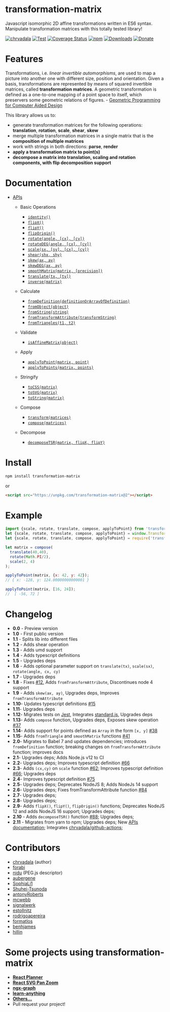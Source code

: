 # transformation-matrix
Javascript isomorphic 2D affine transformations written in ES6 syntax. Manipulate transformation matrices with this totally tested library!

[![chrvadala](https://img.shields.io/badge/website-chrvadala-orange.svg)](https://chrvadala.github.io)
[![Test](https://github.com/chrvadala/transformation-matrix/workflows/Test/badge.svg)](https://github.com/chrvadala/transformation-matrix/actions)
[![Coverage Status](https://coveralls.io/repos/github/chrvadala/transformation-matrix/badge.svg?branch=master)](https://coveralls.io/github/chrvadala/transformation-matrix?branch=master)
[![npm](https://img.shields.io/npm/v/transformation-matrix.svg?maxAge=2592000?style=plastic)](https://www.npmjs.com/package/transformation-matrix)
[![Downloads](https://img.shields.io/npm/dm/transformation-matrix.svg)](https://www.npmjs.com/package/transformation-matrix)
[![Donate](https://img.shields.io/badge/donate-PayPal-green.svg)](https://www.paypal.me/chrvadala/25)

# Features 
Transformations, i.e. *linear invertible automorphisms*, are used to map a picture into another one with different size, position and orientation. Given a basis, transformations are represented by means of squared invertible matrices, called **transformation matrices**.
A geometric transformation is defined as a one-to-one mapping of a point space to itself, which preservers some geometric relations of figures. - [Geometric Programming for Computer Aided Design](https://books.google.it/books?vid=ISBN9780471899426)

This library allows us to:
- generate transformation matrices for the following operations: **translation**, **rotation**, **scale**, **shear**, **skew**
- merge multiple transformation matrices in a single matrix that is the **composition of multiple matrices**
- work with strings in both directions: **parse**, **render**
- **apply a transformation matrix to point(s)**
- **decompose a matrix into translation, scaling and rotation components, with flip decomposition support**

# Documentation
- [APIs](https://github.com/chrvadala/transformation-matrix/blob/main/docs/api.md)
  - Basic Operations
    - [`identity()`](https://github.com/chrvadala/transformation-matrix/blob/main/docs/api.md#identity)
    - [`flipX()`](https://github.com/chrvadala/transformation-matrix/blob/main/docs/api.md#flipX)
    - [`flipY()`](https://github.com/chrvadala/transformation-matrix/blob/main/docs/api.md#flipY)
    - [`flipOrigin()`](https://github.com/chrvadala/transformation-matrix/blob/main/docs/api.md#flipOrigin)
    - [`rotate(angle, [cx], [cy])`](https://github.com/chrvadala/transformation-matrix/blob/main/docs/api.md#rotate)
    - [`rotateDEG(angle, [cx], [cy])`](https://github.com/chrvadala/transformation-matrix/blob/main/docs/api.md#rotateDEG)
    - [`scale(sx, [sy], [cx], [cy])`](https://github.com/chrvadala/transformation-matrix/blob/main/docs/api.md#scale)
    - [`shear(shx, shy)`](https://github.com/chrvadala/transformation-matrix/blob/main/docs/api.md#shear)
    - [`skew(ax, ay)`](https://github.com/chrvadala/transformation-matrix/blob/main/docs/api.md#skew)
    - [`skewDEG(ax, ay)`](https://github.com/chrvadala/transformation-matrix/blob/main/docs/api.md#skewDEG)
    - [`smoothMatrix(matrix, [precision])`](https://github.com/chrvadala/transformation-matrix/blob/main/docs/api.md#smoothMatrix)
    - [`translate(tx, [ty])`](https://github.com/chrvadala/transformation-matrix/blob/main/docs/api.md#translate)
    - [`inverse(matrix)`](https://github.com/chrvadala/transformation-matrix/blob/main/docs/api.md#inverse)

  - Calculate
    - [`fromDefinition(definitionOrArrayOfDefinition)`](https://github.com/chrvadala/transformation-matrix/blob/main/docs/api.md#fromDefinition)
    - [`fromObject(object)`](https://github.com/chrvadala/transformation-matrix/blob/main/docs/api.md#fromObject)
    - [`fromString(string)`](https://github.com/chrvadala/transformation-matrix/blob/main/docs/api.md#fromString)
    - [`fromTransformAttribute(transformString)`](https://github.com/chrvadala/transformation-matrix/blob/main/docs/api.md#fromTransformAttribute)
    - [`fromTriangles(t1, t2)`](https://github.com/chrvadala/transformation-matrix/blob/main/docs/api.md#fromTriangles)

  - Validate
    - [`isAffineMatrix(object)`](https://github.com/chrvadala/transformation-matrix/blob/main/docs/api.md#isAffineMatrix)

  - Apply
    - [`applyToPoint(matrix, point)`](https://github.com/chrvadala/transformation-matrix/blob/main/docs/api.md#applyToPoint)
    - [`applyToPoints(matrix, points)`](https://github.com/chrvadala/transformation-matrix/blob/main/docs/api.md#applyToPoints)

  - Stringify
    - [`toCSS(matrix)`](https://github.com/chrvadala/transformation-matrix/blob/main/docs/api.md#toCSS)
    - [`toSVG(matrix)`](https://github.com/chrvadala/transformation-matrix/blob/main/docs/api.md#toSVG)
    - [`toString(matrix)`](https://github.com/chrvadala/transformation-matrix/blob/main/docs/api.md#toString)

  - Compose
    - [`transform(matrices)`](https://github.com/chrvadala/transformation-matrix/blob/main/docs/api.md#transform)
    - [`compose(matrices)`](https://github.com/chrvadala/transformation-matrix/blob/main/docs/api.md#compose)

  - Decompose
    - [`decomposeTSR(matrix, flipX, flipY)`](https://github.com/chrvadala/transformation-matrix/blob/main/docs/api.md#decomposeTSR)

# Install
```sh
npm install transformation-matrix
```
or
```html
<script src="https://unpkg.com/transformation-matrix@2"></script>
```

# Example
```js
import {scale, rotate, translate, compose, applyToPoint} from 'transformation-matrix';
let {scale, rotate, translate, compose, applyToPoint} = window.TransformationMatrix;
let {scale, rotate, translate, compose, applyToPoint} = require('transformation-matrix')

let matrix = compose(
  translate(40,40),
  rotate(Math.PI/2),
  scale(2, 4)
);

applyToPoint(matrix, {x: 42, y: 42});
// { x: -128, y: 124.00000000000001 }

applyToPoint(matrix, [16, 24]);
//  [ -56, 72 ]
```

# Changelog
- **0.0** - Preview version
- **1.0** - First public version
- **1.1** - Splits lib into different files
- **1.2** - Adds shear operation
- **1.3** - Adds umd support
- **1.4** - Adds typescript definitions
- **1.5** - Upgrades deps
- **1.6** - Adds optional parameter support on `translate(tx)`, `scale(sx)`, `rotate(angle, cx, cy)`
- **1.7** - Upgrades deps
- **1.8** - Fixes [#12](https://github.com/chrvadala/transformation-matrix/issues/12), Adds `fromTransformAttribute`, Discontinues node 4 support
- **1.9** - Adds `skew(ax, ay)`, Upgrades deps, Improves `fromTransformAttribute`
- **1.10**- Updates typescript definitions [#15](https://github.com/chrvadala/transformation-matrix/pull/15)
- **1.11**- Upgrades deps
- **1.12**- Migrates tests on [Jest](https://jestjs.io/), Integrates [standard.js](https://standardjs.com/), Upgrades deps
- **1.13**- Adds `compose` function, Upgrades deps, Exposes skew operation [#37](https://github.com/chrvadala/transformation-matrix/pull/37)
- **1.14**- Adds support for points defined as `Array` in the form `[x, y]` [#38](https://github.com/chrvadala/transformation-matrix/pull/38)
- **1.15**- Adds `fromTriangle` and `smoothMatrix` functions [#41](https://github.com/chrvadala/transformation-matrix/issues/41)
- **2.0**- Migrates to Babel 7 and updates dependencies; introduces `fromDefinition` function; breaking changes on `fromTransformAttribute` function; improves docs
- **2.1**- Upgrades deps; Adds Node.js v12 to CI
- **2.2**- Upgrades deps; Improves typescript definition [#66](https://github.com/chrvadala/transformation-matrix/pull/66)
- **2.3**- Adds `(cx,cy)` on `scale` function [#62](https://github.com/chrvadala/transformation-matrix/pull/62); Improves typescript definition [#66](https://github.com/chrvadala/transformation-matrix/pull/67); Upgrades deps
- **2.4**- Improves typescript definition [#75](https://github.com/chrvadala/transformation-matrix/pull/75)
- **2.5**- Upgrades deps; Deprecates NodeJS 8; Adds NodeJs 14 support
- **2.6**- Upgrades deps; Fixes fromTransformAttribute function [#84](https://github.com/chrvadala/transformation-matrix/pull/84)
- **2.7**- Upgrades deps;
- **2.8**- Upgrades deps;
- **2.9**- Adds `flipX()`, `flipY()`, `flipOrigin()` functions; Deprecates NodeJS 12 and adds NodeJS 16 support; Upgrades deps;  
- **2.10** - Adds `decomposeTSR()` function [#88](https://github.com/chrvadala/transformation-matrix/pull/88); Upgrades deps;
- **2.11** - Migrates from yarn to npm; Upgrades deps; New [APIs documentation](https://github.com/chrvadala/transformation-matrix/blob/main/docs/api.md); Integrates [chrvadala/github-actions](https://github.com/chrvadala/github-actions);

# Contributors
- [chrvadala](https://github.com/chrvadala) (author)
- [forabi](https://github.com/forabi)
- [nidu](https://github.com/nidu) (PEG.js descriptor)
- [aubergene](https://github.com/aubergene)
- [SophiaLi1](https://github.com/SophiaLi1)
- [Shuhei-Tsunoda](https://github.com/Shuhei-Tsunoda)
- [antonyRoberts](https://github.com/antonyRoberts)
- [mcwebb](https://github.com/mcwebb)
- [signalwerk](https://github.com/signalwerk)
- [estollnitz](https://github.com/estollnitz)
- [rodrigoapereira](https://github.com/rodrigoapereira)
- [formatlos](https://github.com/formatlos)
- [benhjames](https://github.com/benhjames)
- [hillin](https://github.com/hillin)

# Some projects using transformation-matrix
- [**React Planner**](https://github.com/cvdlab/react-planner)
- [**React SVG Pan Zoom**](https://github.com/chrvadala/react-svg-pan-zoom)
- [**ngx-graph**](https://github.com/swimlane/ngx-graph)
- [**learn-anything**](https://github.com/learn-anything/learn-anything)
- [**Others...**](https://github.com/chrvadala/transformation-matrix/network/dependents)
- Pull request your project!
